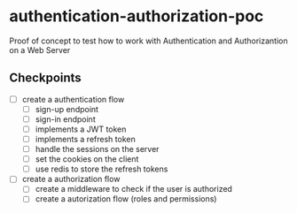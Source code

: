 # authentication-authorization-poc

Proof of concept to test how to work with Authentication and Authorizantion on a Web Server

## Checkpoints

- [ ] create a authentication flow
  - [ ] sign-up endpoint
  - [ ] sign-in endpoint
  - [ ] implements a JWT token
  - [ ] implements a refresh token
  - [ ] handle the sessions on the server
  - [ ] set the cookies on the client
  - [ ] use redis to store the refresh tokens
- [ ] create a authorization flow
  - [ ] create a middleware to check if the user is authorized
  - [ ] create a autorization flow (roles and permissions)
